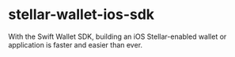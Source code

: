 # stellar-wallet-ios-sdk
With the Swift Wallet SDK, building an iOS Stellar-enabled wallet or application is faster and easier than ever.
